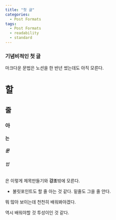 ```yaml
---
title: "첫 글"
categories:
  - Post Formats
tags:
  - Post Formats
  - readability
  - standard
---
```


### 기념비적인 첫 글
마크다운 문법은 노션을 한 반년 썼는데도 아직 모른다.

# 할
## 줄
### 아
#### 는
##### 문
###### 법
은 이렇게 제목만들기와 **강조**밖에 모른다.

- 불릿포인트도 할 줄 아는 것 같다.
밑줄도 그을 줄 안다.

뭐 많아 보이는데 천천히 배워봐야겠다.

역시 배워야할 것 투성이인 것 같다.